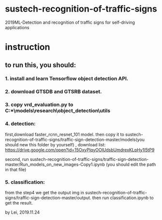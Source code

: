 # sustech-recognition-of-traffic-signs
2019ML-Detection and recognition of traffic signs for self-driving applications


# instruction
## to run this, you should:
### 1. install and learn Tensorflow object detection API.
### 2. download GTSDB and GTSRB dataset.
### 3. copy vrd_evaluation.py to C:\*\models\research\object_detection\utils
### 4. detection:

first,download faster_rcnn_resnet_101 model. then copy it to sustech-recognition-of-traffic-signs/traffic-sign-detection-master/models(you should new this folder by yourself)
, download list: https://drive.google.com/open?id=15OxyPlqyOOlUdsbUmdrexKLpHy1l5tP9

second, run sustech-recognition-of-traffic-signs/traffic-sign-detection-master/Run_models_on_new_images-Copy1.ipynb
(you should edit the path in that file)

### 5. classification:
from the step4 we get the output img in sustech-recognition-of-traffic-signs/traffic-sign-detection-master/output.
then run classification.ipynb to get the result.


by Lei, 
2019.11.24
